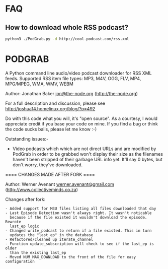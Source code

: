 FAQ
===

How to download whole RSS podcast?
---------------------------------

```bash
python3 ./PodGrab.py -d http://cool-podcast.com/rss.xml
````


PODGRAB
=======

A Python command line audio/video podcast downloader for RSS XML feeds.
Supported RSS item file types: MP3, M4V, OGG, FLV, MP4, MPG/MPEG, WMA, WMV, WEBM

Author: Jonathan Baker jon@the-node.org (http://the-node.org)

For a full description and discussion, please see http://joshua14.homelinux.org/blog/?p=492

Do with this code what you will, it's "open source". As a courtesy,
I would appreciate credit if you base your code on mine. If you find
a bug or think the code sucks balls, please let me know :-) 

Outstanding issues:-
 - Video podcasts which which are not direct URLs and are modified by PodGrab
   in order to be grabbed won't display their size as the filenames haven't 
   been stripped of their garbage URL info yet. It'll say 0 bytes, but don't 
   worry, they've downloaded. 

==== CHANGES MADE AFTER FORK ====

Author: Werner Avenant werner.avenant@gmail.com (http://www.collectiveminds.co.za)

Changes after fork:

    - Added support for M3U files listing all files downloaded that day    
    - Last Episode Detection wasn't always right. It wasn't noticable
      because if the file existed it wouldn't download the episode. Rewrote
      last_ep logic
    - Changed write_podcast to return if a file existed. This in turn
      updates the "last_ep" in the database
    - Refactored/cleaned up iterate_channel
    - Function update_subscription will check to see if the last_ep is older
      than the existing last_ep
    - Moved NUM_MAX_DOWNLOAD to the front of the file for easy configuration

